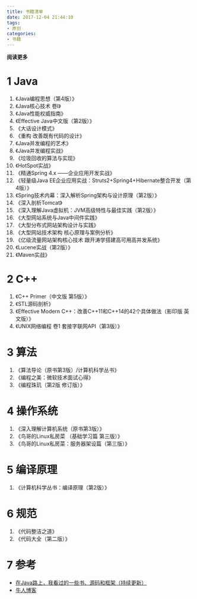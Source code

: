 ```yaml
---
title: 书籍清单
date: 2017-12-04 21:44:10
tags: 
- 原创
categories: 
- 书籍
---
```


__阅读更多__

<!--more-->

# 1 Java

1. 《Java编程思想（第4版）》
1. 《Java核心技术 卷I》
1. 《Java性能权威指南》
1. 《Effective Java中文版（第2版）》
1. 《大话设计模式》
1. 《重构 改善既有代码的设计》
1. 《Java并发编程的艺术》
1. 《Java并发编程实战》
1. 《垃圾回收的算法与实现》
1. 《HotSpot实战》
1. 《精通Spring 4.x ――企业应用开发实战》
1. 《轻量级Java EE企业应用实战：Struts2+Spring4+Hibernate整合开发（第4版）》
1. 《Spring技术内幕：深入解析Spring架构与设计原理（第2版）》
1. 《深入剖析Tomcat》
1. 《深入理解Java虚拟机：JVM高级特性与最佳实践（第2版）》
1. 《大型网站系统与Java中间件实践》
1. 《大型分布式网站架构设计与实践》
1. 《大型网站技术架构 核心原理与案例分析》
1. 《亿级流量网站架构核心技术 跟开涛学搭建高可用高并发系统》
1. 《Lucene实战（第2版）》
1. 《Maven实战》

# 2 C++

1. 《C++ Primer（中文版 第5版）》
1. 《STL源码剖析》
1. 《Effective Modern C++：改善C++11和C++14的42个具体做法（影印版 英文版）》
1. 《UNIX网络编程 卷1 套接字联网API（第3版）》

# 3 算法

1. 《算法导论（原书第3版）/计算机科学丛书》
1. 《编程之美：微软技术面试心得》
1. 《编程珠玑（第2版 修订版）》

# 4 操作系统

1. 《深入理解计算机系统（原书第3版）》
1. 《鸟哥的Linux私房菜 （基础学习篇 第三版）》
1. 《鸟哥的Linux私房菜：服务器架设篇（第三版）》

# 5 编译原理

1. 《计算机科学丛书：编译原理（第2版）》

# 6 规范

1. 《代码整洁之道》
1. 《代码大全（第二版）》

# 7 参考

* [在Java路上，我看过的一些书、源码和框架（持续更新）](http://www.jianshu.com/p/4a41ee88bd82)
* [牛人博客](http://www.jianshu.com/u/90ab66c248e6)
